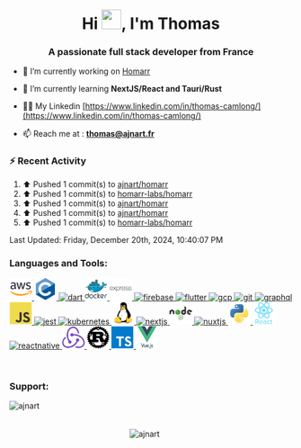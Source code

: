 <h1 align="center">Hi <img height="35px" src="https://raw.githubusercontent.com/MartinHeinz/MartinHeinz/master/wave.gif" width="35px"/>, I'm Thomas</h1>
<h3 align="center">A passionate full stack developer from France</h3>

- 🦞 I’m currently working on [Homarr](https://github.com/ajnart/homarr)

- 🌱 I’m currently learning **NextJS/React and Tauri/Rust**

- 👨‍💻 My Linkedin [https://www.linkedin.com/in/thomas-camlong/](https://www.linkedin.com/in/thomas-camlong/)

- 📫 Reach me at : **thomas@ajnart.fr**

### :zap: Recent Activity

<!--RECENT_ACTIVITY:start-->
1. ⬆️ Pushed 1 commit(s) to [ajnart/homarr](https://github.com/ajnart/homarr)<br>
2. ⬆️ Pushed 1 commit(s) to [homarr-labs/homarr](https://github.com/homarr-labs/homarr)<br>
3. ⬆️ Pushed 1 commit(s) to [ajnart/homarr](https://github.com/ajnart/homarr)<br>
4. ⬆️ Pushed 1 commit(s) to [ajnart/homarr](https://github.com/ajnart/homarr)<br>
5. ⬆️ Pushed 1 commit(s) to [homarr-labs/homarr](https://github.com/homarr-labs/homarr)<br>
<!--RECENT_ACTIVITY:end-->

<!--RECENT_ACTIVITY:last_update-->
Last Updated: Friday, December 20th, 2024, 10:40:07 PM
<!--RECENT_ACTIVITY:last_update_end-->

<h3 align="left">Languages and Tools:</h3>
<p align="left"> <a href="https://aws.amazon.com" target="_blank" rel="noreferrer"> <img src="https://raw.githubusercontent.com/devicons/devicon/master/icons/amazonwebservices/amazonwebservices-original-wordmark.svg" alt="aws" width="40" height="40"/> </a> <a href="https://www.cprogramming.com/" target="_blank" rel="noreferrer"> <img src="https://raw.githubusercontent.com/devicons/devicon/master/icons/c/c-original.svg" alt="c" width="40" height="40"/> </a> <a href="https://dart.dev" target="_blank" rel="noreferrer"> <img src="https://www.vectorlogo.zone/logos/dartlang/dartlang-icon.svg" alt="dart" width="40" height="40"/> </a> <a href="https://www.docker.com/" target="_blank" rel="noreferrer"> <img src="https://raw.githubusercontent.com/devicons/devicon/master/icons/docker/docker-original-wordmark.svg" alt="docker" width="40" height="40"/> </a> <a href="https://expressjs.com" target="_blank" rel="noreferrer"> <img src="https://raw.githubusercontent.com/devicons/devicon/master/icons/express/express-original-wordmark.svg" alt="express" width="40" height="40"/> </a> <a href="https://firebase.google.com/" target="_blank" rel="noreferrer"> <img src="https://www.vectorlogo.zone/logos/firebase/firebase-icon.svg" alt="firebase" width="40" height="40"/> </a> <a href="https://flutter.dev" target="_blank" rel="noreferrer"> <img src="https://www.vectorlogo.zone/logos/flutterio/flutterio-icon.svg" alt="flutter" width="40" height="40"/> </a> <a href="https://cloud.google.com" target="_blank" rel="noreferrer"> <img src="https://www.vectorlogo.zone/logos/google_cloud/google_cloud-icon.svg" alt="gcp" width="40" height="40"/> </a> <a href="https://git-scm.com/" target="_blank" rel="noreferrer"> <img src="https://www.vectorlogo.zone/logos/git-scm/git-scm-icon.svg" alt="git" width="40" height="40"/> </a> <a href="https://graphql.org" target="_blank" rel="noreferrer"> <img src="https://www.vectorlogo.zone/logos/graphql/graphql-icon.svg" alt="graphql" width="40" height="40"/> </a> <a href="https://developer.mozilla.org/en-US/docs/Web/JavaScript" target="_blank" rel="noreferrer"> <img src="https://raw.githubusercontent.com/devicons/devicon/master/icons/javascript/javascript-original.svg" alt="javascript" width="40" height="40"/> </a> <a href="https://jestjs.io" target="_blank" rel="noreferrer"> <img src="https://www.vectorlogo.zone/logos/jestjsio/jestjsio-icon.svg" alt="jest" width="40" height="40"/> </a> <a href="https://kubernetes.io" target="_blank" rel="noreferrer"> <img src="https://www.vectorlogo.zone/logos/kubernetes/kubernetes-icon.svg" alt="kubernetes" width="40" height="40"/> </a> <a href="https://www.linux.org/" target="_blank" rel="noreferrer"> <img src="https://raw.githubusercontent.com/devicons/devicon/master/icons/linux/linux-original.svg" alt="linux" width="40" height="40"/> </a> <a href="https://nextjs.org/" target="_blank" rel="noreferrer"> <img src="https://cdn.worldvectorlogo.com/logos/nextjs-2.svg" alt="nextjs" width="40" height="40"/> </a> <a href="https://nodejs.org" target="_blank" rel="noreferrer"> <img src="https://raw.githubusercontent.com/devicons/devicon/master/icons/nodejs/nodejs-original-wordmark.svg" alt="nodejs" width="40" height="40"/> </a> <a href="https://nuxtjs.org/" target="_blank" rel="noreferrer"> <img src="https://www.vectorlogo.zone/logos/nuxtjs/nuxtjs-icon.svg" alt="nuxtjs" width="40" height="40"/> </a> <a href="https://www.python.org" target="_blank" rel="noreferrer"> <img src="https://raw.githubusercontent.com/devicons/devicon/master/icons/python/python-original.svg" alt="python" width="40" height="40"/> </a> <a href="https://reactjs.org/" target="_blank" rel="noreferrer"> <img src="https://raw.githubusercontent.com/devicons/devicon/master/icons/react/react-original-wordmark.svg" alt="react" width="40" height="40"/> </a> <a href="https://reactnative.dev/" target="_blank" rel="noreferrer"> <img src="https://reactnative.dev/img/header_logo.svg" alt="reactnative" width="40" height="40"/> </a> <a href="https://redux.js.org" target="_blank" rel="noreferrer"> <img src="https://raw.githubusercontent.com/devicons/devicon/master/icons/redux/redux-original.svg" alt="redux" width="40" height="40"/> </a> <a href="https://www.rust-lang.org" target="_blank" rel="noreferrer"> <img src="https://raw.githubusercontent.com/devicons/devicon/master/icons/rust/rust-plain.svg" alt="rust" width="40" height="40"/> </a> <a href="https://www.typescriptlang.org/" target="_blank" rel="noreferrer"> <img src="https://raw.githubusercontent.com/devicons/devicon/master/icons/typescript/typescript-original.svg" alt="typescript" width="40" height="40"/> </a> <a href="https://vuejs.org/" target="_blank" rel="noreferrer"> <img src="https://raw.githubusercontent.com/devicons/devicon/master/icons/vuejs/vuejs-original-wordmark.svg" alt="vuejs" width="40" height="40"/> </a> </p>

<a href="https://trackgit.com">
<img style="visibility:hidden" src="https://us-central1-trackgit-analytics.cloudfunctions.net/token/ping/l3liehrqx15grnsyatl3" alt="trackgit-views" />
</a>
<h3 align="left">Support:</h3>
<p><a href="https://ko-fi.com/ajnart"> <img align="left" src="https://cdn.ko-fi.com/cdn/kofi3.png?v=3" height="50" width="210" alt="ajnart" /></a></p><br><br>

<p>&nbsp;<img align="center" src="https://github-readme-stats.vercel.app/api?username=ajnart&show_icons=true&theme=tokyonight&locale=en" alt="ajnart" /></p>
